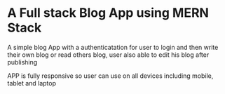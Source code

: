 # A Full stack Blog App using MERN Stack

A simple blog App with a authenticatation for user to login and then write their own blog or read others blog, user also able to edit his blog after publishing

APP is fully responsive so user can use on all devices including mobile, tablet and laptop

